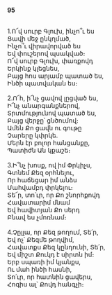 **95**

\
1.Ո՜վ սուրբ Գլուխ, ինչո՞ւ ես\
Ցավի մեջ ընկղմած,\
Ինչո՞ւ վիրավորված ես\
Եվ փուշերով պսակված։\
Ո՜վ սուրբ Գլուխ, փառքովդ\
Երկինք կլեցնես,\
Բայց հոս արյամբ պատած ես,\
Ինծի պատվական ես։\
\
2.Ո՜հ, ի՜նչ ցավով լըցված ես,\
Ի՜նչ անարգանքներով,\
Տրտմությունով պատած ես,\
Բայց վերջը՝ ցնծումով։\
Ամեն Քո ցավն ու գութը\
Չարերը կփրկե.\
Մերն էր բոլոր հանցանքը,\
Պատիժն Ան կքաշե։\
\
3.Ի՞նչ խոսք, ով իմ Փրկիչս,\
Գտնեմ Քեզ օրհնելու,\
Որ հաճեցար իմ անձս\
Մահվամբդ փրկելու։\
Տե՜ր, տո՛ւր, որ Քո շնորհքովդ\
Հավատարիմ մնամ\
Եվ հավիտյան Քո սերդ\
Բնավ ես չմոռնամ։\
\
4.Չըլլա, որ Քեզ թողում, Տե՛ր,\
Եվ ոչ՝ Քեզմե թողվիմ,\
Հավատքս Քեզ կընդունի, Տե՛ր,\
Եվ միշտ Քուկդ է սիրտն իմ։\
Երբ սպառի իմ կյանքս,\
Ու մահ ինծի հասնի,\
Տո՛ւր, որ հատնին ցավերս,\
Հոգիս ալ՝ Քովդ հանգչի։
